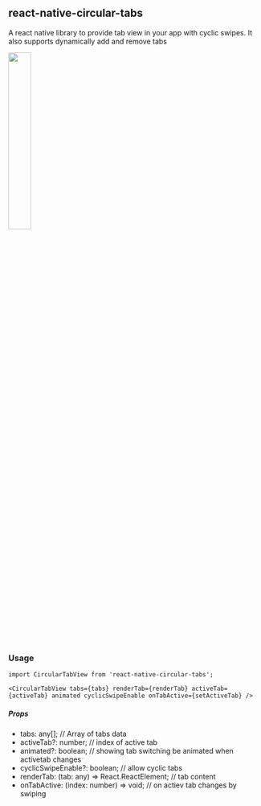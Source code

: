 ## react-native-circular-tabs

A react native library to provide tab view in your app with cyclic swipes. It also supports dynamically add and remove tabs


<img src='https://user-images.githubusercontent.com/32536287/206971655-6af957d7-d33b-4a17-a388-72757a028446.gif' width='30%' />


### Usage

`import CircularTabView from 'react-native-circular-tabs';`

`<CircularTabView
  tabs={tabs}
  renderTab={renderTab}
  activeTab={activeTab}
  animated
  cyclicSwipeEnable
  onTabActive={setActiveTab}
/>`

##### Props 
- tabs: any[];  // Array of tabs data
- activeTab?: number; // index of active tab
- animated?: boolean; // showing tab switching be animated when activetab changes
- cyclicSwipeEnable?: boolean;   // allow cyclic tabs
- renderTab: (tab: any) => React.ReactElement;  // tab content
- onTabActive: (index: number) => void;   // on actiev tab changes by swiping

